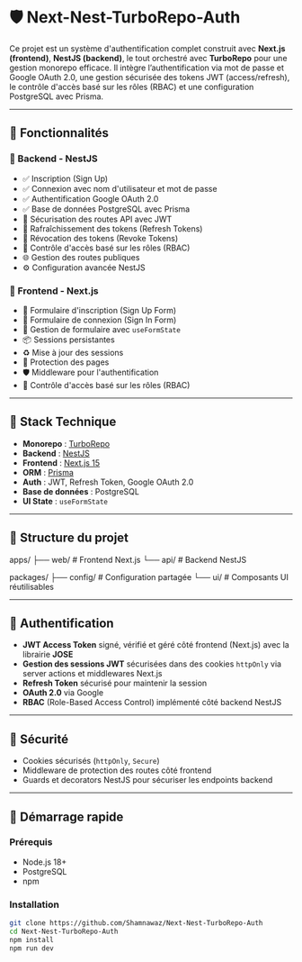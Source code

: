 # 🛡️ Next-Nest-TurboRepo-Auth

Ce projet est un système d'authentification complet construit avec **Next.js (frontend)**, **NestJS (backend)**, le tout orchestré avec **TurboRepo** pour une gestion monorepo efficace. Il intègre l’authentification via mot de passe et Google OAuth 2.0, une gestion sécurisée des tokens JWT (access/refresh), le contrôle d'accès basé sur les rôles (RBAC) et une configuration PostgreSQL avec Prisma.

---

## 🚀 Fonctionnalités

### 🔧 Backend - NestJS

- ✅ Inscription (Sign Up)
- ✅ Connexion avec nom d'utilisateur et mot de passe
- ✅ Authentification Google OAuth 2.0
- ✅ Base de données PostgreSQL avec Prisma
- 🔐 Sécurisation des routes API avec JWT
- 🔄 Rafraîchissement des tokens (Refresh Tokens)
- 🛑 Révocation des tokens (Revoke Tokens)
- 🔐 Contrôle d'accès basé sur les rôles (RBAC)
- 🌐 Gestion des routes publiques
- ⚙️ Configuration avancée NestJS

### 🎯 Frontend - Next.js

- 📝 Formulaire d'inscription (Sign Up Form)
- 🔑 Formulaire de connexion (Sign In Form)
- 🧠 Gestion de formulaire avec `useFormState`
- 📦 Sessions persistantes
- ♻️ Mise à jour des sessions
- 🔐 Protection des pages
- 🛡️ Middleware pour l'authentification
- 🔐 Contrôle d'accès basé sur les rôles (RBAC)

---

## 🧱 Stack Technique

- **Monorepo** : [TurboRepo](https://turbo.build/)
- **Backend** : [NestJS](https://nestjs.com/)
- **Frontend** : [Next.js 15](https://nextjs.org/)
- **ORM** : [Prisma](https://www.prisma.io/)
- **Auth** : JWT, Refresh Token, Google OAuth 2.0
- **Base de données** : PostgreSQL
- **UI State** : `useFormState`

---

## 📁 Structure du projet

apps/
├── web/ # Frontend Next.js
└── api/ # Backend NestJS

packages/
├── config/ # Configuration partagée
└── ui/ # Composants UI réutilisables

---

## 🔐 Authentification

- **JWT Access Token** signé, vérifié et géré côté frontend (Next.js) avec la librairie **JOSE**
- **Gestion des sessions JWT** sécurisées dans des cookies `httpOnly` via server actions et middlewares Next.js
- **Refresh Token** sécurisé pour maintenir la session
- **OAuth 2.0** via Google
- **RBAC** (Role-Based Access Control) implémenté côté backend NestJS

---

## 🚦 Sécurité

- Cookies sécurisés (`httpOnly`, `Secure`)
- Middleware de protection des routes côté frontend
- Guards et decorators NestJS pour sécuriser les endpoints backend

---

## 🏁 Démarrage rapide

### Prérequis

- Node.js 18+
- PostgreSQL
- npm

### Installation

```bash
git clone https://github.com/Shamnawaz/Next-Nest-TurboRepo-Auth
cd Next-Nest-TurboRepo-Auth
npm install
npm run dev
```
